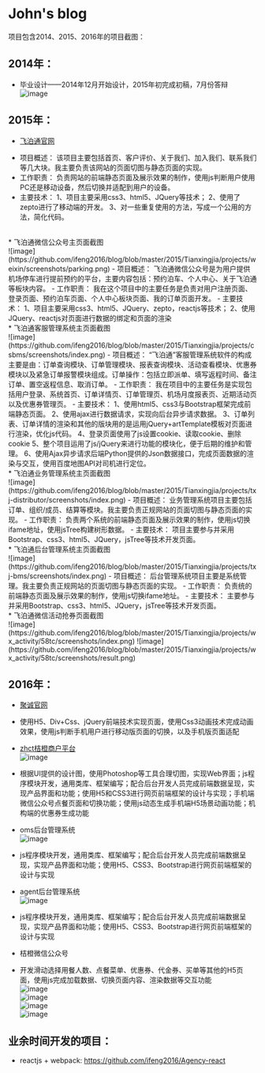 # John's blog
项目包含2014、2015、2016年的项目截图：

 
## 2014年：

- 毕业设计——2014年12月开始设计，2015年初完成初稿，7月份答辩
![image](https://github.com/ifeng2016/blog/blob/master/2014/guet/projects/graduationDesign/screenshots/%E5%95%86%E5%9F%8E%E9%A6%96%E9%A1%B5%E6%95%88%E6%9E%9C%E5%9B%BE.png)

## 2015年：
* [飞泊通官网](http://www.feibotong.com/)
- 项目概述：
该项目主要包括首页、客户评价、关于我们、加入我们、联系我们等几大块。我主要负责该网站的页面切图与静态页面的实现。
- 工作职责：
负责网站的前端静态页面及展示效果的制作，使用js判断用户使用PC还是移动设备，然后切换并适配到用户的设备。
- 主要技术：
1、项目主要采用css3、html5、JQuery等技术；
2、使用了zepto进行了移动端的开发。
3、对一些重复使用的方法，写成一个公用的方法，简化代码。

</br>
* 飞泊通微信公众号主页面截图</br>
![image](https://github.com/ifeng2016/blog/blob/master/2015/Tianxingjia/projects/weixin/screenshots/parking.png)
- 项目概述：
飞泊通微信公众号是为用户提供机场停车进行提前预约的平台，主要内容包括：预约泊车、个人中心、关于飞泊通等板块内容。
- 工作职责：
     我在这个项目中的主要任务是负责对用户注册页面、登录页面、预约泊车页面、个人中心板块页面、我的订单页面开发。
- 主要技术：
1、项目主要采用css3、html5、JQuery、zepto，reactjs等技术；
2、使用JQuery、reactjs对页面进行数据的绑定和页面的渲染

</br>
* 飞泊通客服管理系统主页面截图</br>
![image](https://github.com/ifeng2016/blog/blob/master/2015/Tianxingjia/projects/csbms/screenshots/index.png)
- 项目概述：
   “飞泊通”客服管理系统软件的构成主要是由：订单查询模块、订单管理模块、报表查询模块、活动查看模块、优惠券模块以及紧急订单报警模块组成。订单操作：包括立即派单、填写返程时间、备注订单、置空返程信息、取消订单。
- 工作职责：
    我在项目中的主要任务是实现包括用户登录、系统首页、订单详情页、订单管理页、机场月度报表页、近期活动页以及优惠券管理页。
- 主要技术：
1、使用html5、css3与Bootstrap框架完成前端静态页面。
2、使用ajax进行数据请求，实现向后台异步请求数据。
3、订单列表、订单详情的渲染和其他的版块用的是运用jQuery+artTemplate模板对页面进行渲染，优化js代码。
4、登录页面使用了js设置cookie、读取cookie、删除cookie
5、整个项目运用了js/jQuery来进行功能的模块化，便于后期的维护和管理。
6、使用Ajax异步请求后端Python提供的Json数据接口，完成页面数据的渲染与交互，使用百度地图API对司机进行定位。

</br>
* 飞泊通业务管理系统主页面截图</br>
![image](https://github.com/ifeng2016/blog/blob/master/2015/Tianxingjia/projects/txj-distributor/screenshots/index.png)
- 项目概述：
业务管理系统项目主要包括订单、组织/成员、结算等模块。我主要负责正规网站的页面切图与静态页面的实现。
- 工作职责：
负责两个系统的前端静态页面及展示效果的制作，使用js切换ifame地址，使用jsTree构建树形数据。
- 主要技术：
项目主要参与并采用Bootstrap、css3、html5、JQuery，jsTree等技术开发页面。

</br>
* 飞泊通后台管理系统主页面截图</br>
![image](https://github.com/ifeng2016/blog/blob/master/2015/Tianxingjia/projects/txj-bms/screenshots/index.png)
- 项目概述：
后台管理系统项目主要是系统管理。我主要负责正规网站的页面切图与静态页面的实现。
- 工作职责：
负责统的前端静态页面及展示效果的制作，使用js切换ifame地址。
- 主要技术：
主要参与并采用Bootstrap、css3、html5、JQuery，jsTree等技术开发页面。
</br>
* 飞泊通微信活动抢券页面截图</br>
![image](https://github.com/ifeng2016/blog/blob/master/2015/Tianxingjia/projects/wx_activity/58tc/screenshots/index.png)
![image](https://github.com/ifeng2016/blog/blob/master/2015/Tianxingjia/projects/wx_activity/58tc/screenshots/result.png)

## 2016年：
* [聚诚官网](http://www.orange666.com/)
- 使用H5、Div+Css、jQuery前端技术实现页面，使用Css3动画技术完成动画效果，使用js判断手机用户进行移动版页面的切换，以及手机版页面适配
* [zhct桔橙商户平台](http://b.orange666.com/)</br>
![image](https://github.com/ifeng2016/blog/blob/master/2016/Jucheng/projects/zhct/screenshots/index.jpg)</br>
- 根据UI提供的设计图，使用Photoshop等工具合理切图，实现Web界面；js程序模块开发，通用类库、框架编写；配合后台开发人员完成前端数据呈现，实现产品界面和功能；使用H5和CSS3进行网页前端框架的设计与实现；手机端微信公众号点餐页面和切换功能；使用js动态生成手机端H5场景动画功能；机构端的优惠券生成功能
* oms后台管理系统</br>
![image](https://github.com/ifeng2016/blog/blob/master/2016/Jucheng/projects/oms/screenshots/index.jpg)</br>
- js程序模块开发，通用类库、框架编写；配合后台开发人员完成前端数据呈现，实现产品界面和功能；使用H5、CSS3、Bootstrap进行网页前端框架的设计与实现
* agent后台管理系统</br>
![image](https://github.com/ifeng2016/blog/blob/master/2016/Jucheng/projects/agent/screenshots/index.png)</br>
- js程序模块开发，通用类库、框架编写；配合后台开发人员完成前端数据呈现，实现产品界面和功能；使用H5、CSS3、Bootstrap进行网页前端框架的设计与实现


* 桔橙微信公众号</br>
- 开发滑动选择用餐人数、点餐菜单、优惠券、代金券、买单等其他的H5页面，使用js完成加载数据、切换页面内容、渲染数据等交互功能</br>
![image](https://github.com/ifeng2016/blog/blob/master/2016/Jucheng/projects/weixin/agency/screenshots/index.jpg)</br>
![image](https://github.com/ifeng2016/blog/blob/master/2016/Jucheng/projects/weixin/coupon/screenshots/index.png)</br>
![image](https://github.com/ifeng2016/blog/blob/master/2016/Jucheng/projects/weixin/hongbao/hongbao.png)</br>
![image](https://github.com/ifeng2016/blog/blob/master/2016/Jucheng/projects/weixin/meal/screenshots/index.png)</br>


## 业余时间开发的项目：
- reactjs + webpack:
https://github.com/ifeng2016/Agency-react
